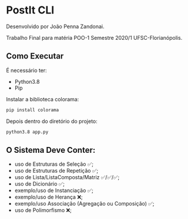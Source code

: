 # PostIt CLI
Desenvolvido por João Penna Zandonai.

Trabalho Final para matéria POO-1 Semestre 2020/1 UFSC-Florianópolis.


## Como Executar

É necessário ter:
- Python3.8
- Pip

Instalar a biblioteca colorama:
```bash
pip install colorama
```
Depois dentro do diretório do projeto:
```bash
python3.8 app.py
```

## O Sistema Deve Conter:
- uso de Estruturas de Seleção ✅;
- uso de Estruturas de Repetição ✅;
- uso de Lista/ListaComposta/Matriz ✅/✅/✅;
- uso de Dicionário ✅;
- exemplo/uso de Instanciação ✅;
- exemplo/uso de Herança ❌;
- exemplo/uso Associação (Agregação ou Composição) ✅;
- uso de Polimorfismo ❌;